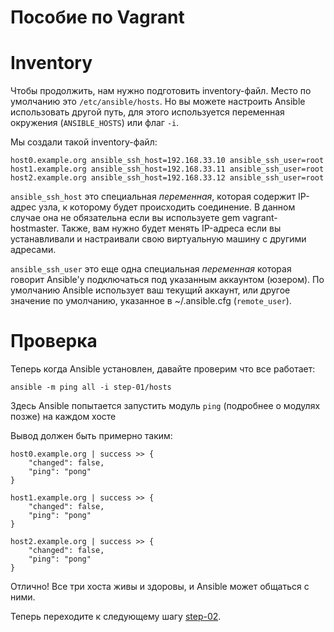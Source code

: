 Пособие по Vagrant
================

# Inventory

Чтобы продолжить, нам нужно подготовить inventory-файл. Место по умолчанию это `/etc/ansible/hosts`. 
Но вы можете настроить Ansible использовать другой путь, для этого используется переменная окружения (`ANSIBLE_HOSTS`) или флаг `-i`.

Мы создали такой inventory-файл:

    host0.example.org ansible_ssh_host=192.168.33.10 ansible_ssh_user=root
    host1.example.org ansible_ssh_host=192.168.33.11 ansible_ssh_user=root
    host2.example.org ansible_ssh_host=192.168.33.12 ansible_ssh_user=root

`ansible_ssh_host` это специальная _переменная_, которая содержит IP-адрес узла, к которому будет происходить соединение. В данном случае она не обязательна если вы используете gem vagrant-hostmaster. Также, вам нужно будет менять IP-адреса если вы устанавливали и настраивали свою виртуальную машину с другими адресами.

`ansible_ssh_user` это еще одна специальная _переменная_ которая говорит Ansible'у подключаться под указанным аккаунтом (юзером). По умолчанию Ansible использует ваш текущий аккаунт, или другое значение по умолчанию, указанное в ~/.ansible.cfg (`remote_user`).

# Проверка

Теперь когда Ansible установлен, давайте проверим что все работает:

    ansible -m ping all -i step-01/hosts

Здесь Ansible попытается запустить модуль `ping` (подробнее о модулях позже) на каждом хосте

Вывод должен быть примерно таким:

    host0.example.org | success >> {
        "changed": false, 
        "ping": "pong"
    }

    host1.example.org | success >> {
        "changed": false, 
        "ping": "pong"
    }

    host2.example.org | success >> {
        "changed": false, 
        "ping": "pong"
    }

Отлично! Все три хоста живы и здоровы, и Ansible может общаться с ними.

Теперь переходите к следующему шагу [step-02](https://github.com/leucos/ansible-tuto/tree/master/step-02).

